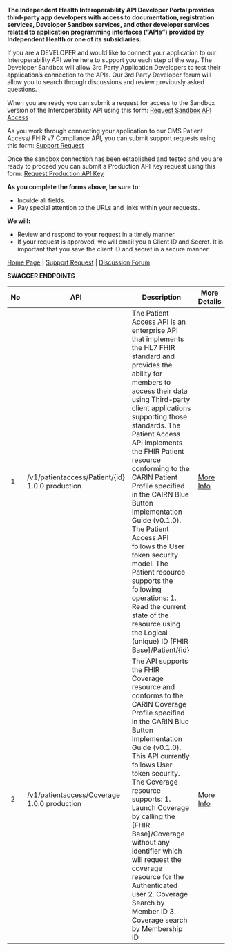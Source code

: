 **The Independent Health Interoperability API Developer Portal provides third-party app developers with access to documentation, registration services, Developer Sandbox services, and other developer services related to application programming interfaces (“APIs”) provided by Independent Health or one of its subsidiaries.**

If you are a DEVELOPER and would like to connect your application to our Interoperability API we’re here to support you each step of the way. 
The Developer Sandbox will allow 3rd Party Application Developers to test their application’s connection to the APIs.
Our 3rd Party Developer forum will allow you to search through discussions and review previously asked questions.

When you are ready you can submit a request for access to the Sandbox version of the Interoperability API using this form: [Request Sandbox API Access](https://github.com/Craig-Kaputa/Craig-Kaputa.github.io/issues/new?assignees=&labels=&template=sandbox-api-key-request.md&title=Request+for+Sandbox+API+Access)

As you work through connecting your application to our CMS Patient Access/ FHIR v7 Compliance API, you can submit support requests using this form: [Support Request](https://github.com/Craig-Kaputa/Craig-Kaputa.github.io/issues/new?assignees=&labels=&template=support-requests.md&title=)

Once the sandbox connection has been established and tested and you are ready to proceed you can submit a Production API Key request using this form: [Request Production API Key](https://github.com/Craig-Kaputa/Craig-Kaputa.github.io/issues/new?assignees=&labels=&template=production-api-key-request.md&title=Request+for+Production+API+Access)

**As you complete the forms above, be sure to:**
* Inculde all fields.
* Pay special attention to the URLs and links within your requests.

**We will:**
* Review and respond to your request in a timely manner.
* If your request is approved, we will email you a Client ID and Secret. It is important that you save the client ID and secret in a secure manner.

[Home Page](https://craig-kaputa.github.io/) 
| [Support Request](https://github.com/Craig-Kaputa/Craig-Kaputa.github.io/issues/new?assignees=&labels=&template=support-requests.md&title=)
| [Discussion Forum](https://github.com/Craig-Kaputa/Craig-Kaputa.github.io/discussions)

**SWAGGER ENDPOINTS**

No | API        | Description | More Details
------------ | -------------| -------------| -------------
1 | /v1/patientaccess/Patient/{id} 1.0.0 production | The Patient Access API is an enterprise API that implements the HL7 FHIR standard and provides the ability for members to access their data using Third-party client applications supporting those standards. The Patient Access API implements the FHIR Patient resource conforming to the CARIN Patient Profile specified in the CAIRN Blue Button Implementation Guide (v0.1.0). The Patient Access API follows the User token security model. The Patient resource supports the following operations: 1. Read the current state of the resource using the Logical (unique) ID [FHIR Base]/Patient/{id} | [More Info](https://github.com/Craig-Kaputa/Craig-Kaputa.github.io/discussions)
2 | /v1/patientaccess/Coverage 1.0.0 production | The API supports the FHIR Coverage resource and conforms to the CARIN Coverage Profile specified in the CARIN Blue Button Implementation Guide (v0.1.0). This API currently follows User token security. The Coverage resource supports: 1. Launch Coverage by calling the [FHIR Base]/Coverage without any identifier which will request the coverage resource for the Authenticated user 2. Coverage Search by Member ID 3. Coverage search by Membership ID | [More Info](https://github.com/Craig-Kaputa/Craig-Kaputa.github.io/discussions)

